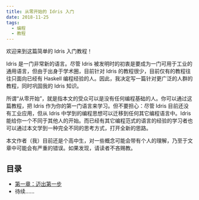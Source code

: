 ```yaml
---
title: 从零开始的 Idris 入门
date: 2018-11-25
tags:
  - 编程
  - 教程
---
```


欢迎来到这篇简单的 Idris 入门教程！

Idris 是一门非常新的语言。尽管 Idris 被发明时的初衷是要成为一门可用于工业的通用语言，但由于出身于学术圈，目前针对 Idris 的教程很少，目前仅有的教程往往只面向已经有 Haskell 编程经验的人。因此，我决定写一篇针对更广泛的人群的教程，同时巩固我的 Idris 知识。

<!-- more -->

所谓“从零开始”，就是指本文的受众可以是没有任何编程基础的人。你可以通过这篇教程，把 Idris 作为你的第一门语言来学习。但不要担心：尽管 Idris 目前还没有工业应用，但从 Idris 中学到的编程思想可以迁移到任何其它编程语言中。Idris 能给你一个不同于其他人的开始。而已经有其它编程范式的语言的经验的学习者也可以通过本文学到一种完全不同的思考方式，打开全新的思路。

本文作者（我）目前还是个高中生，对一些概念可能会带有个人的理解，乃至于文章中可能会有严重的错误。如果发现，请读者不吝赐教。

## 目录

- [第一章：迈出第一步](/a-idris-tutorial-from-zero/chapter-1.html)
- 待续……
